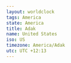 ```yaml
---
layout: worldclock
tags: America
state: America
title: Adak
name: United States
iso: US
timezone: America/Adak
utc: UTC +12:13
---
```


